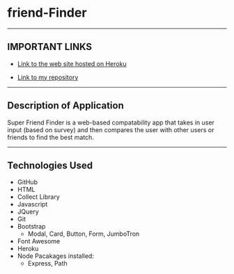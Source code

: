 # friend-Finder
- - -
## IMPORTANT LINKS

* [Link to the web site hosted on Heroku](https://evening-gorge-44760.herokuapp.com/)

* [Link to my repository](https://github.com/Rbriekhof/friend-Finder)


- - - 

## Description of Application
Super Friend Finder is a web-based compatability app that takes in user input (based on survey) and then compares the user with other users or friends to find the best match. 
 
- - -
## Technologies Used
- GitHub
- HTML
- Collect Library
- Javascript
- JQuery
- Git
- Bootstrap
    - Modal, Card, Button, Form, JumboTron
- Font Awesome
- Heroku
- Node Pacakages installed:
    - Express, Path


